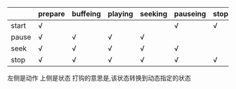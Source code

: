 ||prepare|buffeing|playing|seeking|pauseing|stoping|
|-|-|-|-|-|-|-|
|start|√||||√|√|
|pause|√|√|√|√|||
|seek|√|√|√|√|√||
|stop|√|√|√|√|√|√|

左侧是动作
上侧是状态
打钩的意思是,该状态转换到动态指定的状态
